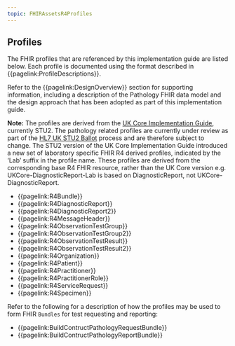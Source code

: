 ```yaml
---
topic: FHIRAssetsR4Profiles
---
```

## Profiles
The FHIR profiles that are referenced by this implementation guide are listed below. Each profile is documented using the format described in {{pagelink:ProfileDescriptions}}.

Refer to the {{pagelink:DesignOverview}} section for supporting information, including a description of the Pathology FHIR data model and the design approach that has been adopted as part of this implementation guide.

**Note:** The profiles are derived from the [UK Core Implementation Guide](https://simplifier.net/guide/ukcoreversionhistory/home?version=current), currently STU2. The pathology related profiles are currently under review as part of the [HL7 UK STU2 Ballot](https://confluence.hl7.org/pages/viewpage.action?pageId=175611042) process and are therefore subject to change. The STU2 version of the UK Core Implementation Guide introduced a new set of laboratory specific FHIR R4 derived profiles, indicated by the ‘Lab’ suffix in the profile name. These profiles are derived from the corresponding base R4 FHIR resource, rather than the UK Core version e.g. UKCore-DiagnosticReport-Lab is based on DiagnosticReport, not UKCore-DiagnosticReport.

* {{pagelink:R4Bundle}}
* {{pagelink:R4DiagnosticReport}}
* {{pagelink:R4DiagnosticReport2}}
* {{pagelink:R4MessageHeader}}
* {{pagelink:R4ObservationTestGroup}}
* {{pagelink:R4ObservationTestGroup2}}
* {{pagelink:R4ObservationTestResult}}
* {{pagelink:R4ObservationTestResult2}}
* {{pagelink:R4Organization}}
* {{pagelink:R4Patient}}
* {{pagelink:R4Practitioner}}
* {{pagelink:R4PractitionerRole}}
* {{pagelink:R4ServiceRequest}}
* {{pagelink:R4Specimen}}

Refer to the following for a description of how the profiles may be used to form FHIR <code>Bundles</code> for test requesting and reporting:

* {{pagelink:BuildContructPathologyRequestBundle}}
* {{pagelink:BuildContructPathologyReportBundle}} 